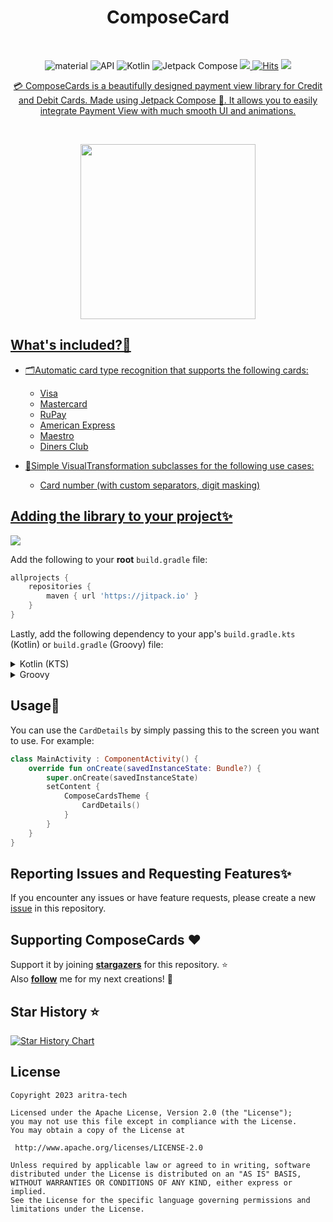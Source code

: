 <h1 align="center">ComposeCard</h1></br>

</h1>
<p align="center">
 <img alt="material" src="https://custom-icon-badges.demolab.com/badge/material%20you-palegreen?style=for-the-badge&logoColor=black&logo=material-you"/></a>
  <img alt="API" src="https://img.shields.io/badge/Api%2021+-50f270?logo=android&logoColor=black&style=for-the-badge"/></a>
  <img alt="Kotlin" src="https://img.shields.io/badge/Kotlin-a503fc?logo=kotlin&logoColor=white&style=for-the-badge"/></a>
  <img alt="Jetpack Compose" src="https://img.shields.io/static/v1?style=for-the-badge&message=Jetpack+Compose&color=4285F4&logo=Jetpack+Compose&logoColor=FFFFFF&label="/></a>
    <a href="https://github.com/aritra-tech/ComposeCards/stargazers"><img src="https://img.shields.io/github/stars/aritra-tech/ComposeCards?color=ffff00&style=for-the-badge"/>
  <a href="https://hits.sh/github.com/aritra-tech/ComposeCards/"><img alt="Hits" src="https://hits.sh/github.com/aritra-tech/ComposeCards.svg?style=for-the-badge&label=Views&extraCount=10&color=54856b"/></a>
  <a href="https://github.com/aritra-tech/ComposeCards/releases/latest"><img src="https://img.shields.io/github/v/release/aritra-tech/ComposeCards?color=purple&include_prereleases&logo=github&style=for-the-badge"/>
</p>
	  
<p align="center"> 💳 ComposeCards is a beautifully designed payment view library for Credit and Debit Cards. Made using Jetpack Compose 🎉. It allows you to easily integrate Payment View with much smooth UI and animations. </p>

<br>

<p align="center">
<img src="assets/Untitled.gif" width="280"/>
</p>


 ## What's included?📜
- 🗂️Automatic card type recognition that supports the following cards:
  - Visa
  - Mastercard
  - RuPay
  - American Express
  - Maestro
  - Diners Club

- 🤩Simple VisualTransformation subclasses for the following use cases:
  - Card number (with custom separators, digit masking)

## Adding the library to your project✨

[![](https://jitpack.io/v/aritra-tech/ComposeCards.svg)](https://jitpack.io/#aritra-tech/ComposeCards)

Add the following to your **root** `build.gradle` file:
```gradle
allprojects {
	repositories {
		maven { url 'https://jitpack.io' }
	}
}
```

Lastly, add the following dependency to your app's `build.gradle.kts` (Kotlin) or `build.gradle` (Groovy) file:

<details>
<summary>Kotlin (KTS)</summary>
<br>

```kotlin
dependencies {
    implementation("com.github.aritra-tech:ComposeCards:$currentVersion")
}
```
</details>

<details>
<summary>Groovy</summary>
<br>

```kotlin
dependencies {
    implementation 'com.github.aritra-tech:ComposeCards:$currentVersion'
}
```
</details>

## Usage📓
You can use the `CardDetails` by simply passing this to the screen you want to use. For example:
```Kotlin
class MainActivity : ComponentActivity() {
    override fun onCreate(savedInstanceState: Bundle?) {
        super.onCreate(savedInstanceState)
        setContent {
            ComposeCardsTheme {
                CardDetails()
            }
        }
    }
}
```
## Reporting Issues and Requesting Features✨
If you encounter any issues or have feature requests, please create a new [issue](https://github.com/aritra-tech/ComposeCards/issues) in this repository.

## Supporting ComposeCards :heart:
Support it by joining __[stargazers](https://github.com/aritra-tech/ComposeCards/stargazers)__ for this repository. :star: <br>
Also __[follow](https://github.com/aritra-tech)__ me for my next creations! 🤩

## Star History ⭐ 

[![Star History Chart](https://api.star-history.com/svg?repos=aritra-tech/ComposeCards&type=Date)](https://star-history.com/#aritra-tech/ComposeCards&Date)

## License

```
Copyright 2023 aritra-tech

Licensed under the Apache License, Version 2.0 (the "License");
you may not use this file except in compliance with the License.
You may obtain a copy of the License at

 http://www.apache.org/licenses/LICENSE-2.0

Unless required by applicable law or agreed to in writing, software
distributed under the License is distributed on an "AS IS" BASIS,
WITHOUT WARRANTIES OR CONDITIONS OF ANY KIND, either express or implied.
See the License for the specific language governing permissions and
limitations under the License.
